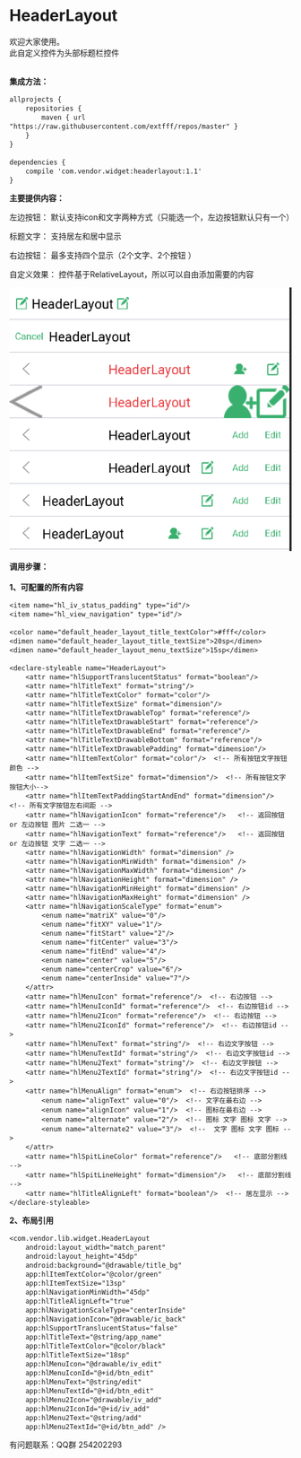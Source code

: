 # HeaderLayout
欢迎大家使用。<br>
此自定义控件为头部标题栏控件<br><br>

<B>集成方法：</B>

    allprojects {
        repositories {
            maven { url "https://raw.githubusercontent.com/extfff/repos/master" }
        }
    }

    dependencies {
        compile 'com.vendor.widget:headerlayout:1.1'
    }

<B>主要提供内容：</B>

左边按钮：
默认支持icon和文字两种方式（只能选一个，左边按钮默认只有一个）

标题文字：
支持居左和居中显示

右边按钮：
最多支持四个显示（2个文字、2个按钮 ）

自定义效果：
控件基于RelativeLayout，所以可以自由添加需要的内容

![截了个图](./img.png)

<B>调用步骤：</B><br><br>
**1、可配置的所有内容**

    <item name="hl_iv_status_padding" type="id"/>
    <item name="hl_view_navigation" type="id"/>

    <color name="default_header_layout_title_textColor">#fff</color>
    <dimen name="default_header_layout_title_textSize">20sp</dimen>
    <dimen name="default_header_layout_menu_textSize">15sp</dimen>

    <declare-styleable name="HeaderLayout">
        <attr name="hlSupportTranslucentStatus" format="boolean"/>
        <attr name="hlTitleText" format="string"/>
        <attr name="hlTitleTextColor" format="color"/>
        <attr name="hlTitleTextSize" format="dimension"/>
        <attr name="hlTitleTextDrawableTop" format="reference"/>
        <attr name="hlTitleTextDrawableStart" format="reference"/>
        <attr name="hlTitleTextDrawableEnd" format="reference"/>
        <attr name="hlTitleTextDrawableBottom" format="reference"/>
        <attr name="hlTitleTextDrawablePadding" format="dimension"/>
        <attr name="hlItemTextColor" format="color"/>  <!-- 所有按钮文字按钮颜色 -->
        <attr name="hlItemTextSize" format="dimension"/>  <!-- 所有按钮文字按钮大小-->
        <attr name="hlItemTextPaddingStartAndEnd" format="dimension"/>  <!-- 所有文字按钮左右间距 -->
        <attr name="hlNavigationIcon" format="reference"/>   <!-- 返回按钮 or 左边按钮 图片 二选一 -->
        <attr name="hlNavigationText" format="reference"/>   <!-- 返回按钮 or 左边按钮 文字 二选一 -->
        <attr name="hlNavigationWidth" format="dimension" />
        <attr name="hlNavigationMinWidth" format="dimension" />
        <attr name="hlNavigationMaxWidth" format="dimension" />
        <attr name="hlNavigationHeight" format="dimension" />
        <attr name="hlNavigationMinHeight" format="dimension" />
        <attr name="hlNavigationMaxHeight" format="dimension" />
        <attr name="hlNavigationScaleType" format="enum">
            <enum name="matriX" value="0"/>
            <enum name="fitXY" value="1"/>
            <enum name="fitStart" value="2"/>
            <enum name="fitCenter" value="3"/>
            <enum name="fitEnd" value="4"/>
            <enum name="center" value="5"/>
            <enum name="centerCrop" value="6"/>
            <enum name="centerInside" value="7"/>
        </attr>
        <attr name="hlMenuIcon" format="reference"/>  <!-- 右边按钮 -->
        <attr name="hlMenuIconId" format="reference"/>  <!-- 右边按钮id -->
        <attr name="hlMenu2Icon" format="reference"/>  <!-- 右边按钮 -->
        <attr name="hlMenu2IconId" format="reference"/>  <!-- 右边按钮id -->
        <attr name="hlMenuText" format="string"/>  <!-- 右边文字按钮 -->
        <attr name="hlMenuTextId" format="string"/>  <!-- 右边文字按钮id -->
        <attr name="hlMenu2Text" format="string"/>  <!-- 右边文字按钮 -->
        <attr name="hlMenu2TextId" format="string"/>  <!-- 右边文字按钮id -->
        <attr name="hlMenuAlign" format="enum">  <!-- 右边按钮排序 -->
            <enum name="alignText" value="0"/>  <!-- 文字在最右边 -->
            <enum name="alignIcon" value="1"/>  <!-- 图标在最右边 -->
            <enum name="alternate" value="2"/>  <!-- 图标 文字 图标 文字 -->
            <enum name="alternate2" value="3"/>  <!--  文字 图标 文字 图标 -->
        </attr>
        <attr name="hlSpitLineColor" format="reference"/>   <!-- 底部分割线 -->
        <attr name="hlSpitLineHeight" format="dimension"/>   <!-- 底部分割线 -->
        <attr name="hlTitleAlignLeft" format="boolean"/>  <!-- 居左显示 -->
    </declare-styleable>

**2、布局引用**

    <com.vendor.lib.widget.HeaderLayout
        android:layout_width="match_parent"
        android:layout_height="45dp"
        android:background="@drawable/title_bg"
        app:hlItemTextColor="@color/green"
        app:hlItemTextSize="13sp"
        app:hlNavigationMinWidth="45dp"
        app:hlTitleAlignLeft="true"
        app:hlNavigationScaleType="centerInside"
        app:hlNavigationIcon="@drawable/ic_back"
        app:hlSupportTranslucentStatus="false"
        app:hlTitleText="@string/app_name"
        app:hlTitleTextColor="@color/black"
        app:hlTitleTextSize="18sp"
        app:hlMenuIcon="@drawable/iv_edit"
        app:hlMenuIconId="@+id/btn_edit"
        app:hlMenuText="@string/edit"
        app:hlMenuTextId="@+id/btn_edit"
        app:hlMenu2Icon="@drawable/iv_add"
        app:hlMenu2IconId="@+id/iv_add"
        app:hlMenu2Text="@string/add"
        app:hlMenu2TextId="@+id/btn_add" />

有问题联系：QQ群 254202293